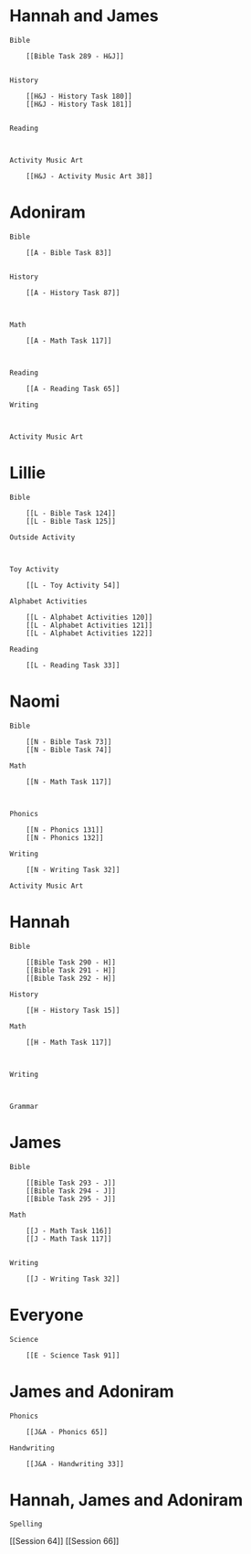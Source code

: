 # Hannah and James

	Bible

		[[Bible Task 289 - H&J]]
		

	History

		[[H&J - History Task 180]]
		[[H&J - History Task 181]]
		

	Reading

		

	Activity Music Art

		[[H&J - Activity Music Art 38]]
# Adoniram

	Bible

		[[A - Bible Task 83]]
		

	History

		[[A - History Task 87]]
		
		

	Math

		[[A - Math Task 117]]
		
		

	Reading

		[[A - Reading Task 65]]

	Writing

		

	Activity Music Art

		

# Lillie

	Bible

		[[L - Bible Task 124]]
		[[L - Bible Task 125]]

	Outside Activity

		

	Toy Activity

		[[L - Toy Activity 54]]

	Alphabet Activities

		[[L - Alphabet Activities 120]]
		[[L - Alphabet Activities 121]]
		[[L - Alphabet Activities 122]]

	Reading

		[[L - Reading Task 33]]

# Naomi

	Bible

		[[N - Bible Task 73]]
		[[N - Bible Task 74]]

	Math

		[[N - Math Task 117]]
		
		

	Phonics

		[[N - Phonics 131]]
		[[N - Phonics 132]]

	Writing

		[[N - Writing Task 32]]

	Activity Music Art

		

# Hannah

	Bible

		[[Bible Task 290 - H]]
		[[Bible Task 291 - H]]
		[[Bible Task 292 - H]]

	History

		[[H - History Task 15]]

	Math

		[[H - Math Task 117]]
		
		

	Writing

		

	Grammar

		
		
		
# James

	Bible

		[[Bible Task 293 - J]]
		[[Bible Task 294 - J]]
		[[Bible Task 295 - J]]

	Math

		[[J - Math Task 116]]
		[[J - Math Task 117]]
		

	Writing

		[[J - Writing Task 32]]

# Everyone

	Science

		[[E - Science Task 91]]
		
# James and Adoniram

	Phonics

		[[J&A - Phonics 65]]

	Handwriting

		[[J&A - Handwriting 33]]
# Hannah, James and Adoniram

	Spelling



[[Session 64]]
[[Session 66]]
